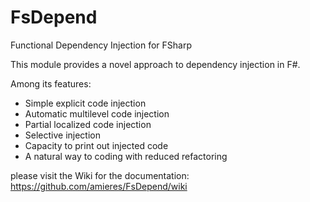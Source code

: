 # FsDepend
Functional Dependency Injection for FSharp

This module provides a novel approach to dependency injection in F#.

Among its features:
- Simple explicit code injection
- Automatic multilevel code injection
- Partial localized code injection
- Selective injection
- Capacity to print out injected code
- A natural way to coding with reduced refactoring

please visit the Wiki for the documentation: https://github.com/amieres/FsDepend/wiki
